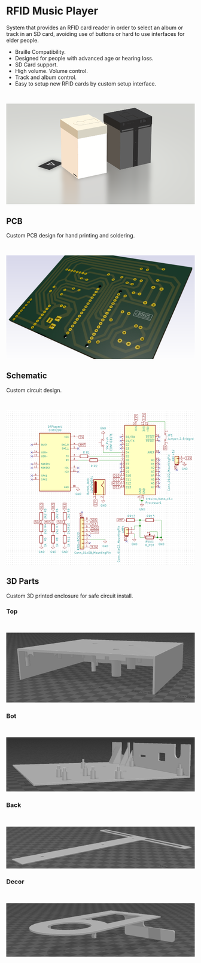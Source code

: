 # RFID Music Player

System that provides an RFID card reader in order to select an album or track in an SD card, avoiding use of buttons or hard to use interfaces for elder people.

- Braille Compatibility.
- Designed for people with advanced age or hearing loss.
- SD Card support. 
- High volume. Volume control.
- Track and album control.
- Easy to setup new RFID cards by custom setup interface.

![]()<p align="center"><img src="https://github.com/fedeboco/rfid-player/blob/main/assets/cover.png?raw=true">

## PCB

Custom PCB design for hand printing and soldering.
  
![]()<p align="center"><img src="https://github.com/fedeboco/rfid-player/blob/main/assets/pcb.png?raw=true">
  
## Schematic

Custom circuit design.
  
![]()<p align="center"><img src="https://github.com/fedeboco/rfid-player/blob/main/assets/schem.png?raw=true">
  
## 3D Parts

Custom 3D printed enclosure for safe circuit install.

### Top
  
![]()<p align="center"><img src="https://github.com/fedeboco/rfid-player/blob/main/assets/top.png?raw=true">
  
### Bot  
  
![]()<p align="center"><img src="https://github.com/fedeboco/rfid-player/blob/main/assets/bot.png?raw=true">
  
### Back

![]()<p align="center"><img src="https://github.com/fedeboco/rfid-player/blob/main/assets/back.png?raw=true">
  
### Decor

![]()<p align="center"><img src="https://github.com/fedeboco/rfid-player/blob/main/assets/decor.png?raw=true">
